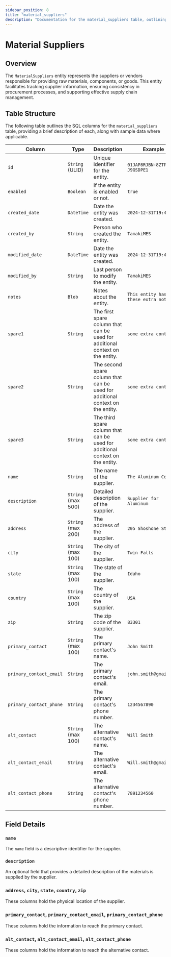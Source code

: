 ```yaml
---
sidebar_position: 8
title: "material_suppliers"
description: "Documentation for the material_suppliers table, outlining its columns and structure."
---
```


# Material Suppliers

## Overview

The `MaterialSuppliers` entity represents the suppliers or vendors responsible for providing raw materials, components, or goods. 
This entity facilitates tracking supplier information, ensuring consistency in procurement processes, and supporting effective supply chain management.

## Table Structure

The following table outlines the SQL columns for the `material_suppliers` table, providing a brief description of
each, along with sample data where applicable.

| Column                     | Type               | Description                                                                    | Example                                  |
|----------------------------|--------------------|--------------------------------------------------------------------------------|------------------------------------------|
| `id`                       | `String` (ULID)    | Unique identifier for the entity.                                              | `01JAP8RJBN-8ZTPXSGY-J9GSDPE1`           |
| `enabled`                  | `Boolean`          | If the entity is enabled or not.                                               | `true`                                   |
| `created_date`             | `DateTime`         | Date the entity was created.                                                   | `2024-12-31T19:48:44Z`                   |
| `created_by`               | `String`           | Person who created the entity.                                                 | `TamakiMES`                              |
| `modified_date`            | `DateTime`         | Date the entity was created.                                                   | `2024-12-31T19:48:44Z`                   |
| `modified_by`              | `String`           | Last person to modify the entity.                                              | `TamakiMES`                              |
| `notes`                    | `Blob`             | Notes about the entity.                                                        | `This entity has these extra notes`      |
| `spare1`                   | `String`           | The first spare column that can be used for additional context on the entity.  | `some extra context 1`                   |
| `spare2`                   | `String`           | The second spare column that can be used for additional context on the entity. | `some extra context 2`                   |
| `spare3`                   | `String`           | The third spare column that can be used for additional context on the entity.  | `some extra context 3`                   |
| `name`                     | `String`           | The name of the supplier.                                                      | `The Aluminum Company`                   |
| `description`              | `String` (max 500) | Detailed description of the supplier.                                          | `Supplier for Aluminum`                  |
| `address`                  | `String` (max 200) | The address of the supplier.                                                   | `205 Shoshone St N`                      |
| `city`                     | `String` (max 100) | The city of the supplier.                                                      | `Twin Falls`                             |
| `state`                    | `String` (max 100) | The state of the supplier.                                                     | `Idaho`                                  |
| `country`                  | `String` (max 100) | The country of the supplier.                                                   | `USA`                                    |
| `zip`                      | `String`           | The zip code of the supplier.                                                  | `83301`                                  |
| `primary_contact`          | `String` (max 100) | The primary contact's name.                                                    | `John Smith`                             |
| `primary_contact_email`    | `String`           | The primary contact's email.                                                   | `john.smith@gmail.com`                   |
| `primary_contact_phone`    | `String`           | The primary contact's phone number.                                            | `1234567890`                             |
| `alt_contact`              | `String` (max 100) | The alternative contact's name.                                                | `Will Smith`                             |
| `alt_contact_email`        | `String`           | The alternative contact's email.                                               | `Will.smith@gmail.com`                   |
| `alt_contact_phone`        | `String`           | The alternative contact's phone number.                                        | `7891234560`                             |

## Field Details

### `name`

The `name` field is a descriptive identifier for the supplier.

### `description`

An optional field that provides a detailed description of the materials is supplied by the supplier.

### `address`, `city`, `state`, `country`, `zip`

These columns hold the physical location of the supplier.

### `primary_contact`, `primary_contact_email`, `primary_contact_phone`

These columns hold the information to reach the primary contact.

### `alt_contact`, `alt_contact_email`, `alt_contact_phone`

These columns hold the information to reach the alternative contact.